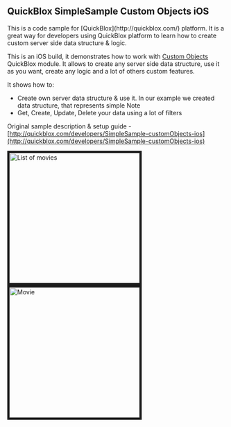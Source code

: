 <h2> QuickBlox SimpleSample Custom Objects iOS</h2>
This is a code sample for [QuickBlox](http://quickblox.com/) platform. It is a great way for developers using QuickBlox platform to learn how to create custom server side data structure & logic.

This is an iOS build, it demonstrates how to work with [Custom Objects](http://quickblox.com/developers/Custom_Objects) QuickBlox module.
It allows to create any server side data structure, use it as you want, create any logic and a lot of others custom features.

It shows how to:
<ul>
<li> Create own server data structure & use it. In our example we created data structure, that represents simple Note</li>
<li> Get, Create, Update, Delete your data using a lot of filters </li>
</ul>

Original sample description & setup guide - [http://quickblox.com/developers/SimpleSample-customObjects-ios](http://quickblox.com/developers/SimpleSample-customObjects-ios)

<img src="http://quickblox.com/developers//images/a/a6/Ios_customobjects_sample1.png" border="5" alt="List of movies" width="300"> 
<img src="http://quickblox.com/developers//images/d/d2/Ios_customobjects_sample2.png" border="5" alt="Movie" width="300"> 
